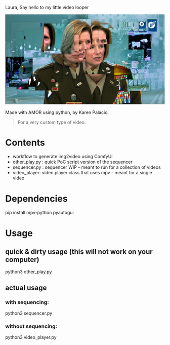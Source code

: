 Laura, Say hello to my little video looper


<img src="screen.png">


Made with AMOR using python, by Karen Palacio.

> For a very custom type of video.

# Contents

- workflow to generate img2video using ComfyUI 
- other_play.py : quick PoC script version of the sequencer
- sequencer.py : sequencer WIP - meant to run for a collection of videos
- video_player: video player class that uses mpv - meant for a single video

# Dependencies
pip install mpv-python pyautogui


# Usage
## quick & dirty usage (this will not work on your computer)
python3 other_play.py

## actual usage
### with sequencing:
python3 sequencer.py

### without sequencing:
python3 video_player.py
